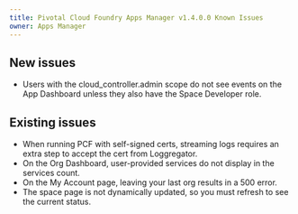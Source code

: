 ```yaml
---
title: Pivotal Cloud Foundry Apps Manager v1.4.0.0 Known Issues
owner: Apps Manager
---
```


## New issues

* Users with the cloud_controller.admin scope do not see events on the App Dashboard unless they also have the Space Developer role.

## Existing issues

* When running PCF with self-signed certs, streaming logs requires an extra step to accept the cert from Loggregator.
* On the Org Dashboard, user-provided services do not display in the services count.
* On the My Account page, leaving your last org results in a 500 error.
* The space page is not dynamically updated, so you must refresh to see the current status.